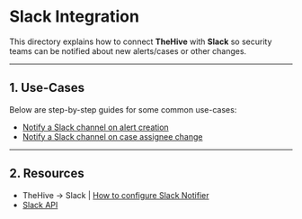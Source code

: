 # Slack Integration

This directory explains how to connect **TheHive** with **Slack** so security teams
can be notified about new alerts/cases or other changes.

---

## 1. Use-Cases

Below are step-by-step guides for some common use-cases:

* [Notify a Slack channel on alert creation](use-cases/slack-notifier-alert-creation.md)
* [Notify a Slack channel on case assignee change](use-cases/slack-case-assignee-change.md)

---

## 2. Resources

* TheHive → Slack | [How to configure Slack Notifier](https://docs.strangebee.com/thehive/user-guides/organization/configure-organization/manage-notifications/notifiers/slack/)
* [Slack API](https://api.slack.com/)